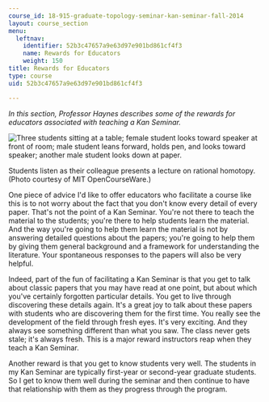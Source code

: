```yaml
---
course_id: 18-915-graduate-topology-seminar-kan-seminar-fall-2014
layout: course_section
menu:
  leftnav:
    identifier: 52b3c47657a9e63d97e901bd861cf4f3
    name: Rewards for Educators
    weight: 150
title: Rewards for Educators
type: course
uid: 52b3c47657a9e63d97e901bd861cf4f3

---
```


_In this section, Professor Haynes describes some of the rewards for educators associated with teaching a Kan Seminar._

![Three students sitting at a table; female student looks toward speaker at front of room; male student leans forward, holds pen, and looks toward speaker; another male student looks down at paper.](/coursemedia/18-915-graduate-topology-seminar-kan-seminar-fall-2014/4d008006bbb0e4e4164fe5203d84f7c5_18.915-Rewards_Photo.jpg)

Students listen as their colleague presents a lecture on rational homotopy. (Photo courtesy of MIT OpenCourseWare.)

One piece of advice I'd like to offer educators who facilitate a course like this is to not worry about the fact that you don't know every detail of every paper. That's not the point of a Kan Seminar. You're not there to teach the material to the students; you're there to help students learn the material. And the way you're going to help them learn the material is not by answering detailed questions about the papers; you're going to help them by giving them general background and a framework for understanding the literature. Your spontaneous responses to the papers will also be very helpful.

Indeed, part of the fun of facilitating a Kan Seminar is that you get to talk about classic papers that you may have read at one point, but about which you've certainly forgotten particular details. You get to live through discovering these details again. It's a great joy to talk about these papers with students who are discovering them for the first time. You really see the development of the field through fresh eyes. It's very exciting. And they always see something different than what you saw. The class never gets stale; it's always fresh. This is a major reward instructors reap when they teach a Kan Seminar.

Another reward is that you get to know students very well. The students in my Kan Seminar are typically first-year or second-year graduate students. So I get to know them well during the seminar and then continue to have that relationship with them as they progress through the program.